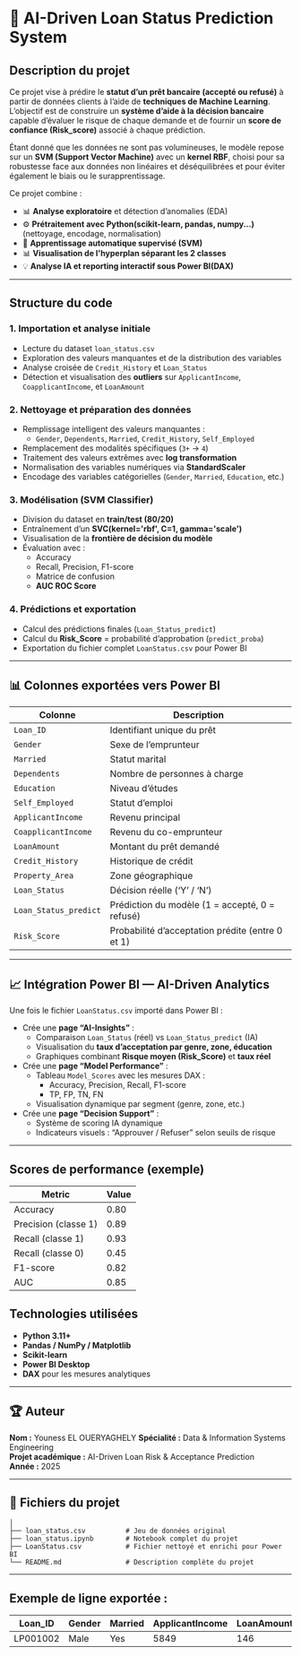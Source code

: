 # 🚀 AI-Driven Loan Status Prediction System

## Description du projet
Ce projet vise à prédire le **statut d’un prêt bancaire (accepté ou refusé)** à partir de données clients à l’aide de **techniques de Machine Learning**.  
L’objectif est de construire un **système d’aide à la décision bancaire** capable d’évaluer le risque de chaque demande et de fournir un **score de confiance (Risk_score)** associé à chaque prédiction.

Étant donné que les données ne sont pas volumineuses, le modèle repose sur un **SVM (Support Vector Machine)** avec un **kernel RBF**, choisi pour sa robustesse face aux données non linéaires et déséquilibrées et pour éviter également le biais ou le surapprentissage.

Ce projet combine :
- 📊 **Analyse exploratoire** et détection d’anomalies (EDA)
- ⚙️ **Prétraitement avec Python(scikit-learn, pandas, numpy...)** (nettoyage, encodage, normalisation)
- 🤖 **Apprentissage automatique supervisé (SVM)**
- 📊 **Visualisation de l'hyperplan séparant les 2 classes**
- 💡 **Analyse IA et reporting interactif sous Power BI(DAX)**

---

## Structure du code

### 1. **Importation et analyse initiale**
- Lecture du dataset `loan_status.csv`
- Exploration des valeurs manquantes et de la distribution des variables
- Analyse croisée de `Credit_History` et `Loan_Status`
- Détection et visualisation des **outliers** sur `ApplicantIncome`, `CoapplicantIncome`, et `LoanAmount`

### 2. **Nettoyage et préparation des données**
- Remplissage intelligent des valeurs manquantes :
  - `Gender`, `Dependents`, `Married`, `Credit_History`, `Self_Employed`
- Remplacement des modalités spécifiques (`3+` → `4`)
- Traitement des valeurs extrêmes avec **log transformation**
- Normalisation des variables numériques via **StandardScaler**
- Encodage des variables catégorielles (`Gender`, `Married`, `Education`, etc.)

### 3. **Modélisation (SVM Classifier)**
- Division du dataset en **train/test (80/20)**
- Entraînement d’un **SVC(kernel='rbf', C=1, gamma='scale')**
- Visualisation de la **frontière de décision du modèle**
- Évaluation avec :
  - Accuracy
  - Recall, Precision, F1-score
  - Matrice de confusion
  - **AUC ROC Score**

### 4. **Prédictions et exportation**
- Calcul des prédictions finales (`Loan_Status_predict`)
- Calcul du **Risk_Score** = probabilité d’approbation (`predict_proba`)
- Exportation du fichier complet `LoanStatus.csv` pour Power BI

---

## 📊 Colonnes exportées vers Power BI

| Colonne | Description |
|----------|-------------|
| `Loan_ID` | Identifiant unique du prêt |
| `Gender` | Sexe de l’emprunteur |
| `Married` | Statut marital |
| `Dependents` | Nombre de personnes à charge |
| `Education` | Niveau d’études |
| `Self_Employed` | Statut d’emploi |
| `ApplicantIncome` | Revenu principal |
| `CoapplicantIncome` | Revenu du co-emprunteur |
| `LoanAmount` | Montant du prêt demandé |
| `Credit_History` | Historique de crédit |
| `Property_Area` | Zone géographique |
| `Loan_Status` | Décision réelle (‘Y’ / ‘N’) |
| `Loan_Status_predict` | Prédiction du modèle (1 = accepté, 0 = refusé) |
| `Risk_Score` | Probabilité d’acceptation prédite (entre 0 et 1) |

---

## 📈 Intégration Power BI — AI-Driven Analytics

Une fois le fichier `LoanStatus.csv` importé dans Power BI :
- Crée une **page “AI-Insights”** :
  - Comparaison `Loan_Status` (réel) vs `Loan_Status_predict` (IA)
  - Visualisation du **taux d’acceptation par genre, zone, éducation**
  - Graphiques combinant **Risque moyen (Risk_Score)** et **taux réel**
- Crée une **page “Model Performance”** :
  - Tableau `Model_Scores` avec les mesures DAX :
    - Accuracy, Precision, Recall, F1-score
    - TP, FP, TN, FN
  - Visualisation dynamique par segment (genre, zone, etc.)
- Crée une **page “Decision Support”** :
  - Système de scoring IA dynamique
  - Indicateurs visuels : “Approuver / Refuser” selon seuils de risque

---

## Scores de performance (exemple)

| Metric | Value |
|---------|--------|
| Accuracy | 0.80 |
| Precision (classe 1) | 0.89 |
| Recall (classe 1) | 0.93 |
| Recall (classe 0) | 0.45 |
| F1-score | 0.82 |
| AUC | 0.85 |


## Technologies utilisées
- **Python 3.11+**
- **Pandas / NumPy / Matplotlib**
- **Scikit-learn**
- **Power BI Desktop**
- **DAX** pour les mesures analytiques

---


## 🏆 Auteur
**Nom :** Youness EL OUERYAGHELY 
**Spécialité :** Data & Information Systems Engineering  
**Projet académique :** AI-Driven Loan Risk & Acceptance Prediction  
**Année :** 2025  

---

## 📁 Fichiers du projet
```
│
├── loan_status.csv          # Jeu de données original
├── loan_status.ipynb        # Notebook complet du projet
├── LoanStatus.csv           # Fichier nettoyé et enrichi pour Power BI
└── README.md                # Description complète du projet
```

---

## Exemple de ligne exportée :
| Loan_ID | Gender | Married | ApplicantIncome | LoanAmount | Loan_Status | Loan_Status_predict | Risk_Score |
|----------|--------|----------|-----------------|-------------|--------------|---------------------|-------------|
| LP001002 | Male | Yes | 5849 | 146 | Y | 1 | 0.92 |

